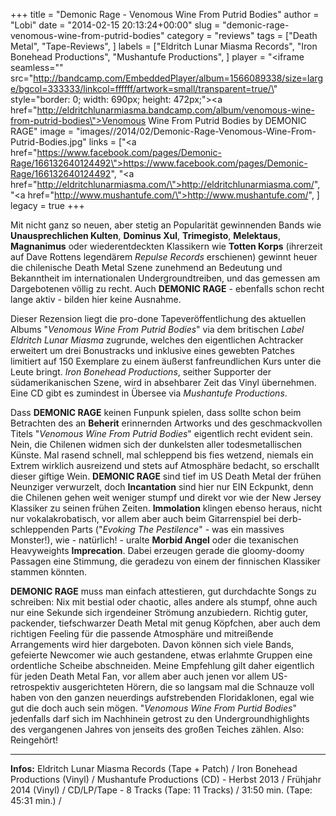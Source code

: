 +++
title = "Demonic Rage - Venomous Wine From Putrid Bodies"
author = "Lobi"
date = "2014-02-15 20:13:24+00:00"
slug = "demonic-rage-venomous-wine-from-putrid-bodies"
category = "reviews"
tags = ["Death Metal", "Tape-Reviews", ]
labels = ["Eldritch Lunar Miasma Records", "Iron Bonehead Productions", "Mushantufe Productions", ]
player = "<iframe seamless=\"\" src=\"http://bandcamp.com/EmbeddedPlayer/album=1566089338/size=large/bgcol=333333/linkcol=ffffff/artwork=small/transparent=true/\" style=\"border: 0; width: 690px; height: 472px;\"><a href=\"http://eldritchlunarmiasma.bandcamp.com/album/venomous-wine-from-putrid-bodies\">Venomous Wine From Putrid Bodies by DEMONIC RAGE</a></iframe>"
image = "images//2014/02/Demonic-Rage-Venomous-Wine-From-Putrid-Bodies.jpg"
links = ["<a href=\"https://www.facebook.com/pages/Demonic-Rage/166132640124492\">https://www.facebook.com/pages/Demonic-Rage/166132640124492</a>", "<a href=\"http://eldritchlunarmiasma.com/\">http://eldritchlunarmiasma.com/</a>", "<a href=\"http://www.mushantufe.com/\">http://www.mushantufe.com/</a>", ]
legacy = true
+++

Mit nicht ganz so neuen, aber stetig an Popularität gewinnenden Bands wie **Unausprechlichen Kulten**, **Dominus Xul**, **Trimegisto**, **Melektaus**, **Magnanimus** oder wiederentdeckten Klassikern wie **Totten Korps**  (ihrerzeit auf Dave Rottens legendärem _Repulse Records_ erschienen) gewinnt heuer die chilenische Death Metal Szene zunehmend an Bedeutung und Bekanntheit im internationalen Undergroundtreiben, und das gemessen am Dargebotenen völlig zu recht. Auch **DEMONIC RAGE** - ebenfalls schon recht lange aktiv - bilden hier keine Ausnahme.

Dieser Rezension liegt die pro-done Tapeveröffentlichung des aktuellen Albums "_Venomous Wine From Putrid Bodies_" via dem britischen _Label Eldritch Lunar Miasma_ zugrunde, welches den eigentlichen Achtracker erweitert um drei Bonustracks und inklusive eines gewebten Patches limitiert auf 150 Exemplare zu einem äußerst fanfreundlichen Kurs unter die Leute bringt. _Iron Bonehead Productions_, seither Supporter der südamerikanischen Szene, wird in absehbarer Zeit das Vinyl übernehmen. Eine CD gibt es zumindest in Übersee via _Mushantufe Productions_.

Dass **DEMONIC RAGE** keinen Funpunk spielen, dass sollte schon beim Betrachten des an **Beherit** erinnernden Artworks und des geschmackvollen Titels "_Venomous Wine From Putrid Bodies_" eigentlich recht evident sein. Nein, die Chilenen widmen sich der dunkelsten aller todesmetallischen Künste. Mal rasend schnell, mal schleppend bis fies wetzend, niemals ein Extrem wirklich ausreizend und stets auf Atmosphäre bedacht, so erschallt dieser giftige Wein. **DEMONIC RAGE** sind tief im US Death Metal der frühen Neunziger verwurzelt, doch **Incantation** sind hier nur EIN Eckpunkt, denn die Chilenen gehen weit weniger stumpf und direkt vor wie der New Jersey Klassiker zu seinen frühen Zeiten. **Immolation** klingen ebenso heraus, nicht nur vokalakrobatisch, vor allem aber auch beim Gitarrenspiel bei derb-schleppenden Parts ("_Evoking The Pestilence_" - was ein massives Monster!), wie - natürlich! - uralte **Morbid Angel** oder die texanischen Heavyweights **Imprecation**. Dabei erzeugen gerade die gloomy-doomy Passagen eine Stimmung, die geradezu von einem der finnischen Klassiker stammen könnten.

**DEMONIC RAGE** muss man einfach attestieren, gut durchdachte Songs zu schreiben: Nix mit bestial oder chaotic, alles andere als stumpf, ohne auch nur eine Sekunde sich irgendeiner Strömung anzubiedern. Richtig guter, packender, tiefschwarzer Death Metal mit genug Köpfchen, aber auch dem richtigen Feeling für die passende Atmosphäre und mitreißende Arrangements wird hier dargeboten. Davon können sich viele Bands, gefeierte Newcomer wie auch gestandene, etwas erlahmte Gruppen eine ordentliche Scheibe abschneiden. Meine Empfehlung gilt daher eigentlich für jeden Death Metal Fan, vor allem aber auch jenen vor allem US-retrospektiv ausgerichteten Hörern, die so langsam mal die Schnauze voll haben von den ganzen neuerdings aufstrebenden Floridaklonen, egal wie gut die doch auch sein mögen. "_Venomous Wine From Purtid Bodies_" jedenfalls darf sich im Nachhinein getrost zu den Undergroundhighlights des vergangenen Jahres von jenseits des großen Teiches zählen. Also: Reingehört!





---
**Infos:**
Eldritch Lunar Miasma Records (Tape + Patch) / Iron Bonehead Productions (Vinyl) / Mushantufe Productions (CD) - Herbst 2013 / Frühjahr 2014 (Vinyl) / 
CD/LP/Tape - 8 Tracks (Tape: 11 Tracks) / 31:50 min. (Tape: 45:31 min.) / 
